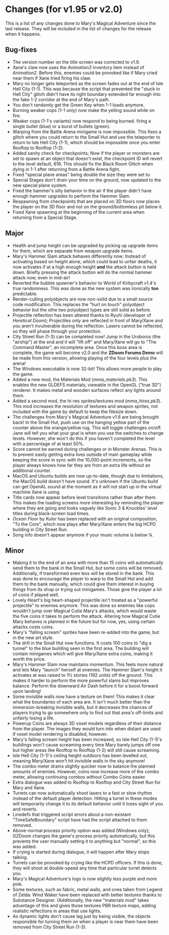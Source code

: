 # Changes (for v1.95 or v2.0)
This is a list of any changes done to Mary's Magical Adventure since the last release. They will be included in the list of changes for the release when it happens.
## Bug-fixes
* The version number on the title screen was corrected to v1.9.
* Xane's claw now uses the *Animation3* inventory item instead of *Animation2*. Before this, enemies could be provoked like if Mary cried near them if Xane tried firing his claw.
* Mary no longer gets teleported as the screen fades out at the end of Isle Hell City (1-1). This was because the script that prevented the "stuck in Hell City" glitch didn't have its right boundary extended far enough into the fake 1-2 corridor at the end of Mary's path.
* You don't randomly get the Green Key when 1-1 loads anymore.
* Burning weaker cops (1-1 only) now make the yelling sound while on fire.
* Weaker cops (1-1's variants) now respond to being burned. firing a single bullet (blue) or a burst of bullets (green).
* Warping from the Battle Arena minigame is now impossible. This fixes a glitch where you could return to the Small Hut and use the teleporter to return to Isle Hell City (1-1), which should be impossible once you enter Rooftop to Rooftop (1-2).
* Added sanity check for checkpoints; Now if the player or monsters are set to spawn at an object that doesn't exist, the checkpoint ID will revert to the level default, 616. This should fix the Black Room Glitch when dying in 1-1 after returning from a Battle Arena fight.
* Fixed "special plane areas" being double the size they were set to.
* Special Stages don't drain your time on the ground, now updated to the new special plane system.
* Fixed the hammer's silly behavior in the air if the player didn't have enough hammer upgrades to perform the Hammer Slam.
* Respawning from checkpoints that are placed on 3D floors now places the player on the 3D floor and not on the ground/bottomless pit below it.
* Fixed Xane spawning at the beginning of the current area when returning from a Special Stage.
## Major
* Health and jump height can be upgraded by picking up upgrade items for them, which are separate from weapon upgrade items.
* Mary's Hammer Slam attack behaves differently now; Instead of activating based on height alone, which could lead to unfair deaths, it now activates if at a high enough height **and** the attack button is held down. Briefly pressing the attack button will do the normal hammer attack now, even in mid-air!
* Reverted the bubble spawner's behavior to World of Kirbycraft v1.4's true randomness. This was done as the new system was ironically **too** predictable.
* Render-culling polyobjects are now non-solid due to a small source code modification. This replaces the "hurt on touch" polyobject behavior but the othe two polyobject types are still solid as before.
* Projectile reflection has been altered thanks to Ryuhi (developer of *Heretical Doom*); Projectiles only are reflected in front of Mary/Xane and you aren't invulnerable during the reflection. Lasers cannot be reflected, so they will phase through your protection. 
* City Street Run (1-3) can be completed now! Jump in the Uroboros (the "airship") at the end and it will "lift off" and Mary/Xane will go to "The Command Master", an incomplete area. Once this boss area is complete, the game will become v2.0 and the **ZDoom Forums Demo** will be made from this version, allowing playing of the four levels plus the arena!
* The Windows executable is now 32-bit! This allows more people to play the game.
* Added a new mod, the Materials Mod (*mma_materials.pk3*). This enables the new GLDEFS materials, viewable in the OpenGL ("true 3D") renderer. It makes metal and wooden surfaces reflect any lights around them.
* Added a second mod, the hi-res sprites/textures mod (*mma_hires.pk3*). This mod increases the resolution of textures and weapon sprites, not included with the game by default to keep the filesize down.
* The challenges from Mary's Magical Adventure v1.6 are being brought back! In the Small Hut, push use on the hanging yellow part of the counter above the orange/yellow rug. This will toggle challenges on/off. Jane will tell you what your goal is when you use the switches to change levels. However, she won't do this if you haven't completed the level with a percentage of at least 50%.
* Score cannot be earned during challenges or in Monster Arenas. This is to prevent easily getitng extra lives outside of main gameplay while keeping the score in sync with the 10,000-point increments, so the player always knows how far they are from an extra life without an additional counter.
* MacOS and Ubuntu builds are now up-to-date, though due to limitations, the MacOS build doesn't have sound. It's unknown if the Ubuntu build can get OpenAL sound at the moment as it will not start up in the virtual machine Xane is using.
* Title cards now appear before level transitions rather than after them. This makes the loading screens more interesting by reminding the player where they are going and looks vaguely like Sonic 3 & Knuckles' level titles during black-screen load times.
* *Ocean Floor* by Kulor has been replaced with an original composition, "To the Core", which now plays after Mary/Xane enters the big HCPD building in City Street Run.
* Song info doesn't appear anymore if your music volume is below ¼.
## Minor
* Making it to the end of an area with more than 15 coins will automatically send them to the bank in the Small Hut, but some coins will be removed. Additionally, if transformed even less will be stored in the bank. This was done to encourage the player to warp to the Small Hut and add them to the bank manually, which could give them interest in buying things from its shop or trying out minigames. Those give the player a lot of coins if played well.
* Lovely Heart's big heart-shaped projectile isn't treated as a "powerful projectile" to enemies anymore. This was done so enemies like cops wouldn't jump over Magical Cutie Mary's attacks, which would waste the five coins it takes to perform the attack. Altering how Magical Cutie Mary behaves is planned in the future but for now, yes, using certain attacks costs coins.	
* Mary's "falling scream" sprites have been re-added into the game, but in the new art style.
* The drill in the Small Hut now functions. It costs 100 coins to "dig a tunnel" to the blue building seen in the first area. The building will contain minigames which will give Mary/Xane extra coins, making it worth the price.
* Mary's Hammer Slam now maintains momentum. This feels more natural and lets Mary "launch" herself at enemies. The Hammer Slam's height it activates at was raised to 1½ stories (192 units) off the ground. This makes it harder to perform the more powerful slams but improves balance. Perform the downward Air Dash before it for a boost forward upon landing!
* Some invisible walls now have a texture on them! This makes it clear what the boundaries of each area are. It isn't much better than the immersion-breaking invisible walls, but it decreases the chances of players trying to go somewhere only to find out that area's off-limits and unfairly losing a life.
* Powerup Coins are always 3D voxel models regardless of their distance from the player. The images they would turn into when distant are used if voxel model rendering is disabled, however.
* Mary's falling scream height has been increased, so Isle Hell City (1-1)'s buildings won't cause screaming every time Mary barely jumps off one but higher areas like Rooftop to Rooftop (1-2) will still cause screaming.
* Isle Hell City (1-1)'s ceiling height outdoors has been levelled out, meaning Mary/Xane won't hit invisible walls in the sky anymore!
* The combo meter drains slightly quicker now to balance the planned amounts of enemies. However, coins now increase more of the combo meter, allowing continuing combos without Combo Coins easier.
* Extra dialogue was added to Rooftop to Rooftop and City Street Run for Mary and Xane.
* Turrets can now automatically shoot lasers to a fast or slow rhythm instead of the default player detection. Hitting a turret in these modes will temporarily change it to its default behavior until it loses sight of you and reverts.
* Linedefs that triggered script errors about a non-existant "TimeSafeBoundary" script have had the script attached to them removed.
* Above-normal process priority option was added (Windows only); GZDoom changes the game's process priority automatically, but this prevents the user manually setting it to anything but "normal", so this was added.
* If crying is started during dialogue, it will happen after Mary stops talking.
* Turrets can be provoked by crying like the HCPD officers. If this is done, they will shoot at double-speed any time that particular turret detects you.
* Mary's Magical Adventure's logo is now slightly less purple and more pink.
* Some textures, such as fabric, metal walls, and ones taken from Legend of Zelda: Wind Waker have been replaced with better textures thanks to Substance Designer. (Additionally, the new "materials mod" takes advantage of this and gives those textures PBR texture maps, adding realistic reflections in areas that use lights.
* As dynamic lights don't cause lag just by being visible, the objects responsible for turning them on when a player is near them have been removed from City Street Run (1-3).